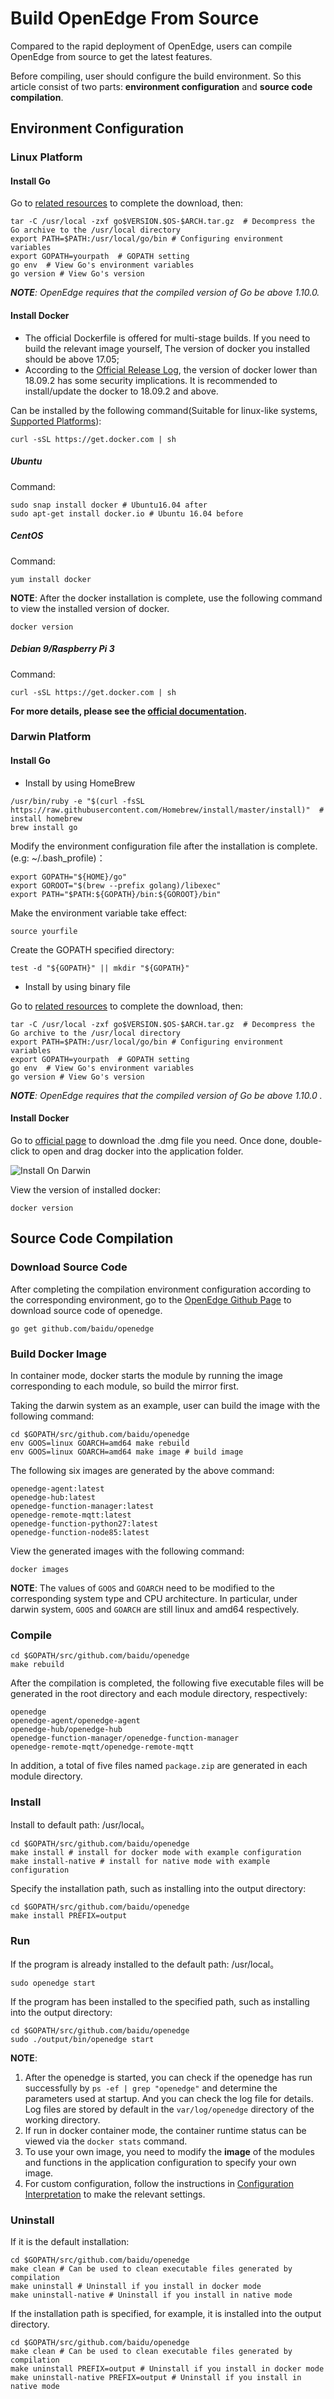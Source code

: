 # Build OpenEdge From Source

Compared to the rapid deployment of OpenEdge, users can compile OpenEdge from source to get the latest features.

Before compiling, user should configure the build environment. So this article consist of two parts: **environment configuration** and **source code compilation**.

## Environment Configuration

### Linux Platform

#### Install Go

Go to [related resources](../Resources-download.md) to complete the download, then:

```shell
tar -C /usr/local -zxf go$VERSION.$OS-$ARCH.tar.gz  # Decompress the Go archive to the /usr/local directory
export PATH=$PATH:/usr/local/go/bin # Configuring environment variables
export GOPATH=yourpath  # GOPATH setting
go env  # View Go's environment variables
go version # View Go's version
```

_**NOTE**: OpenEdge requires that the compiled version of Go be above 1.10.0._

#### Install Docker

- The official Dockerfile is offered for multi-stage builds. If you need to build the relevant image yourself, The version of docker you installed should be above 17.05;
- According to the [Official Release Log](https://docs.docker.com/engine/release-notes/#18092), the version of docker lower than 18.09.2 has some security implications. It is recommended to install/update the docker to 18.09.2 and above.

Can be installed by the following command(Suitable for linux-like systems, [Supported Platforms](./Support-platforms.md)):

```shell
curl -sSL https://get.docker.com | sh
```

##### Ubuntu

Command:

```shell
sudo snap install docker # Ubuntu16.04 after
sudo apt-get install docker.io # Ubuntu 16.04 before
```

##### CentOS

Command:

```shell
yum install docker
```

**NOTE**: After the docker installation is complete, use the following command to view the installed version of docker.

```shell
docker version
```

##### Debian 9/Raspberry Pi 3

Command:

```shell
curl -sSL https://get.docker.com | sh
```

**For more details, please see the [official documentation](https://docs.docker.com/install/).**

### Darwin Platform

#### Install Go

+ Install by using HomeBrew

```shell
/usr/bin/ruby -e "$(curl -fsSL https://raw.githubusercontent.com/Homebrew/install/master/install)"  # install homebrew
brew install go
```

Modify the environment configuration file after the installation is complete.(e.g: ~/.bash_profile)：

```shell
export GOPATH="${HOME}/go"
export GOROOT="$(brew --prefix golang)/libexec"
export PATH="$PATH:${GOPATH}/bin:${GOROOT}/bin"
```

Make the environment variable take effect:

```shell
source yourfile
```

Create the GOPATH specified directory:

```shell
test -d "${GOPATH}" || mkdir "${GOPATH}"
```

+ Install by using binary file

Go to [related resources](../Resources-download.md) to complete the download, then:

```shell
tar -C /usr/local -zxf go$VERSION.$OS-$ARCH.tar.gz  # Decompress the Go archive to the /usr/local directory
export PATH=$PATH:/usr/local/go/bin # Configuring environment variables
export GOPATH=yourpath  # GOPATH setting
go env  # View Go's environment variables
go version # View Go's version
```

_**NOTE**: OpenEdge requires that the compiled version of Go be above 1.10.0 ._

#### Install Docker

Go to [official page](https://hub.docker.com/editions/community/docker-ce-desktop-mac) to download the .dmg file you need. Once done, double-click to open and drag docker into the application folder.

![Install On Darwin](../../images/setup/docker-install-on-mac.png)

View the version of installed docker:

```shell
docker version
```

## Source Code Compilation

### Download Source Code

After completing the compilation environment configuration according to the corresponding environment, go to the [OpenEdge Github Page](https://github.com/baidu/openedge) to download source code of openedge.

```shell
go get github.com/baidu/openedge
```

### Build Docker Image

In container mode, docker starts the module by running the image corresponding to each module, so build the mirror first.

Taking the darwin system as an example, user can build the image with the following command:

```shell
cd $GOPATH/src/github.com/baidu/openedge
env GOOS=linux GOARCH=amd64 make rebuild
env GOOS=linux GOARCH=amd64 make image # build image
```

The following six images are generated by the above command:

```shell
openedge-agent:latest
openedge-hub:latest
openedge-function-manager:latest
openedge-remote-mqtt:latest
openedge-function-python27:latest
openedge-function-node85:latest
```

View the generated images with the following command:

```shell
docker images
```

**NOTE**: The values of `GOOS` and `GOARCH` need to be modified to the corresponding system type and CPU architecture. In particular, under darwin system, `GOOS` and `GOARCH` are still linux and amd64 respectively.

### Compile

```shell
cd $GOPATH/src/github.com/baidu/openedge
make rebuild
```

After the compilation is completed, the following five executable files will be generated in the root directory and each module directory, respectively:

```shell
openedge
openedge-agent/openedge-agent
openedge-hub/openedge-hub
openedge-function-manager/openedge-function-manager
openedge-remote-mqtt/openedge-remote-mqtt
```

In addition, a total of five files named `package.zip` are generated in each module directory.

### Install

Install to default path: /usr/local。

```shell
cd $GOPATH/src/github.com/baidu/openedge
make install # install for docker mode with example configuration
make install-native # install for native mode with example configuration
```

Specify the installation path, such as installing into the output directory:

```shell
cd $GOPATH/src/github.com/baidu/openedge
make install PREFIX=output
```

### Run

If the program is already installed to the default path: /usr/local。

```shell
sudo openedge start
```

If the program has been installed to the specified path, such as installing into the output directory:

```shell
cd $GOPATH/src/github.com/baidu/openedge
sudo ./output/bin/openedge start
```

**NOTE**:

1. After the openedge is started, you can check if the openedge has run successfully by `ps -ef | grep "openedge"` and determine the parameters used at startup. And you can check the log file for details. Log files are stored by default in the `var/log/openedge` directory of the working directory.
2. If run in docker container mode, the container runtime status can be viewed via the `docker stats` command.
3. To use your own image, you need to modify the **image** of the modules and functions in the application configuration to specify your own image.
4. For custom configuration, follow the instructions in [Configuration Interpretation](../tutorials/Config-interpretation.md) to make the relevant settings.

### Uninstall

If it is the default installation:

```shell
cd $GOPATH/src/github.com/baidu/openedge
make clean # Can be used to clean executable files generated by compilation
make uninstall # Uninstall if you install in docker mode
make uninstall-native # Uninstall if you install in native mode
```

If the installation path is specified, for example, it is installed into the output directory.

```shell
cd $GOPATH/src/github.com/baidu/openedge
make clean # Can be used to clean executable files generated by compilation
make uninstall PREFIX=output # Uninstall if you install in docker mode
make uninstall-native PREFIX=output # Uninstall if you install in native mode
```
